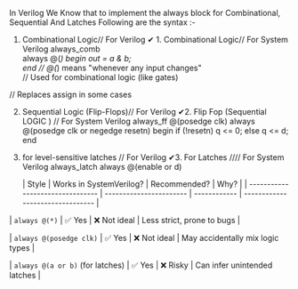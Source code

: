 In Verilog We Know that to implement the always block for Combinational, Sequential And Latches Following are the syntax :-


1. Combinational Logic// For Verilog                                                                      ✔ 1. Combinational Logic// For System Verilog
                                                                                                         always_comb                            
always @(*) begin
  out = a & b;                                                                                          
end
// @(*) means "whenever any input changes"                                                             
// Used for combinational logic (like gates)

// Replaces assign in some cases


2. Sequential Logic (Flip-Flops)// For Verilog
                                                                                                   ✔2. Flip Fop (Sequential LOGIC ) // For System Verilog
                                                                                                             always_ff @(posedge clk)
   always @(posedge clk or negedge resetn) begin
  if (!resetn)
    q <= 0;
  else
    q <= d;
end


3. for level-sensitive latches  // For Verilog                                                      ✔3. For Latches //// For System Verilog
                                                                                                                      always_latch
   always @(enable or d)



   | Style                            | Works in SystemVerilog? | Recommended? | Why?                             |
| -------------------------------- | ----------------------- | ------------ | -------------------------------- |

| `always @(*)`                    | ✅ Yes                   | ❌ Not ideal  | Less strict, prone to bugs       |



| `always @(posedge clk)`          | ✅ Yes                   | ❌ Not ideal  | May accidentally mix logic types |






| `always @(a or b)` (for latches) | ✅ Yes                   | ❌ Risky      | Can infer unintended latches     |



      
